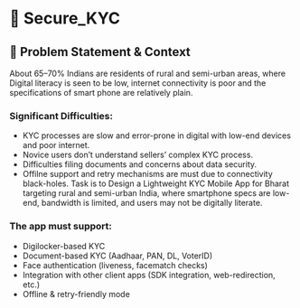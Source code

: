 # 🪪 Secure_KYC
## 📝 Problem Statement & Context
About 65–70% Indians are residents of rural and semi-urban areas, where Digital literacy is seen to be low, internet connectivity is poor and the specifications of smart phone are relatively plain.
### Significant Difficulties:
- KYC processes are slow and error-prone in digital with low-end devices and poor internet.
- Novice users don’t understand sellers’ complex KYC process.
- Difficulties filing documents and concerns about data security.
- Offilne support and retry mechanisms are must due to connectivity black-holes.
Task is to Design a Lightweight KYC Mobile App for Bharat targeting rural and semi-urban India, where smartphone specs are low-end, bandwidth is limited, and users may not be digitally literate.
### The app must support:
- Digilocker-based KYC
- Document-based KYC (Aadhaar, PAN, DL, VoterID)
- Face authentication (liveness, facematch checks)
- Integration with other client apps (SDK integration, web-redirection, etc.)
- Offline & retry-friendly mode
